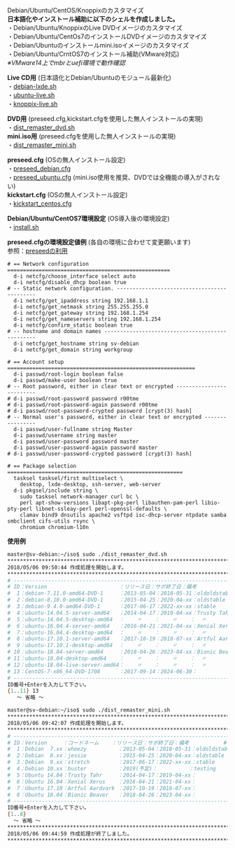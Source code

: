 Debian/Ubuntu/CentOS/Knoppixのカスタマイズ  
**日本語化やインストール補助に以下のシェルを作成しました。**  
・Debian/Ubuntu/KnoppixのLive DVDイメージのカスタマイズ  
・Debian/Ubuntu/CentOs7のインストールDVDイメージのカスタマイズ  
・Debian/Ubuntuのインストールmini.isoイメージのカスタマイズ  
・Debian/Ubuntu/CrntOS7のインストール補助(VMware対応)  
*※VMware14上でmbrとuefi環境で動作確認*  
  
**Live CD用** (日本語化とDebian/Ubuntuのモジュール最新化)  
・[debian-lxde.sh](https://github.com/office-itou/Linux/blob/master/customize/debian-lxde.sh?ts=4)  
・[ubuntu-live.sh](https://github.com/office-itou/Linux/blob/master/customize/ubuntu-live.sh?ts=4)  
・[knoppix-live.sh](https://github.com/office-itou/Linux/blob/master/customize/knoppix-live.sh?ts=4)  
  
**DVD用** (preseed.cfg,kickstart.cfgを使用した無人インストールの実現)   
・[dist_remaster_dvd.sh](https://github.com/office-itou/Linux/blob/master/installer/dist_remaster_dvd.sh?ts=4)  
**mini.iso用** (preseed.cfgを使用した無人インストールの実現)   
・[dist_remaster_mini.sh](https://github.com/office-itou/Linux/blob/master/installer/dist_remaster_mini.sh?ts=4)  
  
**preseed.cfg** (OSの無人インストール設定)  
・[preseed_debian.cfg](https://github.com/office-itou/Linux/blob/master/installer/preseed_debian.cfg?ts=4)  
・[preseed_ubuntu.cfg](https://github.com/office-itou/Linux/blob/master/installer/preseed_ubuntu.cfg?ts=4) (mini.iso使用を推奨、DVDでは全機能の導入がされない)  
**kickstart.cfg** (OSの無人インストール設定)  
・[kickstart_centos.cfg](https://github.com/office-itou/Linux/blob/master/installer/kickstart_centos.cfg?ts=4)  
  
**Debian/Ubuntu/CentOS7環境設定** (OS導入後の環境設定)  
・[install.sh](https://github.com/office-itou/Linux/blob/master/installer/install.sh?ts=4)  
  
**preseed.cfgの環境設定値例** (各自の環境に合わせて変更願います)  
参照：[preseedの利用](https://www.debian.org/releases/stable/amd64/apbs02.html.ja)  
  
```text  
# == Network configuration ====================================================  
  d-i netcfg/choose_interface select auto  
  d-i netcfg/disable_dhcp boolean true  
# -- Static network configuration. --------------------------------------------  
  d-i netcfg/get_ipaddress string 192.168.1.1  
  d-i netcfg/get_netmask string 255.255.255.0  
  d-i netcfg/get_gateway string 192.168.1.254  
  d-i netcfg/get_nameservers string 192.168.1.254  
  d-i netcfg/confirm_static boolean true  
# -- hostname and domain names ------------------------------------------------  
  d-i netcfg/get_hostname string sv-debian  
  d-i netcfg/get_domain string workgroup  
```  
  
```text  
# == Account setup ============================================================  
  d-i passwd/root-login boolean false  
  d-i passwd/make-user boolean true  
# -- Root password, either in clear text or encrypted -------------------------  
# d-i passwd/root-password password r00tme  
# d-i passwd/root-password-again password r00tme  
# d-i passwd/root-password-crypted password [crypt(3) hash]  
# -- Normal user's password, either in clear text or encrypted ----------------  
  d-i passwd/user-fullname string Master  
  d-i passwd/username string master  
  d-i passwd/user-password password master  
  d-i passwd/user-password-again password master  
# d-i passwd/user-password-crypted password [crypt(3) hash]  
```  
  
```text  
# == Package selection ========================================================  
  tasksel tasksel/first multiselect \  
    desktop, lxde-desktop, ssh-server, web-server  
  d-i pkgsel/include string \  
    sudo tasksel network-manager curl bc \  
    perl apt-show-versions libapt-pkg-perl libauthen-pam-perl libio-pty-perl libnet-ssleay-perl perl-openssl-defaults \  
    clamav bind9 dnsutils apache2 vsftpd isc-dhcp-server ntpdate samba smbclient cifs-utils rsync \  
    chromium chromium-l10n  
```  
**使用例**  
  
```text:dist_remaster_dvd.sh  
master@sv-debian:~/iso$ sudo ./dist_remaster_dvd.sh  
*******************************************************************************  
2018/05/06 09:50:44 作成処理を開始します。  
*******************************************************************************  
# ---------------------------------------------------------------------------#  
# ID：Version                       ：リリース日：サポ終了日：備考           #  
#  1：debian-7.11.0-amd64-DVD-1     ：2013-05-04：2018-05-31：oldoldstable   #  
#  2：debian-8.10.0-amd64-DVD-1     ：2015-04-25：2020-04-xx：oldstable      #  
#  3：debian-9.4.0-amd64-DVD-1      ：2017-06-17：2022-xx-xx：stable         #  
#  4：ubuntu-14.04.5-server-amd64   ：2014-04-17：2019-04-xx：Trusty Tahr    #  
#  5：ubuntu-14.04.5-desktop-amd64  ：    〃    ：    〃    ：  〃           #  
#  6：ubuntu-16.04.4-server-amd64   ：2016-04-21：2021-04-xx：Xenial Xerus   #  
#  7：ubuntu-16.04.4-desktop-amd64  ：    〃    ：    〃    ：  〃           #  
#  8：ubuntu-17.10.1-server-amd64   ：2017-10-19：2018-07-xx：Artful Aardvark#  
#  9：ubuntu-17.10.1-desktop-amd64  ：    〃    ：    〃    ：  〃           #  
# 10：ubuntu-18.04-server-amd64     ：2018-04-26：2023-04-xx：Bionic Beaver  #  
# 11：ubuntu-18.04-desktop-amd64    ：    〃    ：    〃    ：  〃           #  
# 12：ubuntu-18.04-live-server-amd64：    〃    ：    〃    ：  〃           #  
# 13：CentOS-7-x86_64-DVD-1708      ：2017-09-14：2024-06-30：               #  
# ---------------------------------------------------------------------------#  
ID番号+Enterを入力して下さい。  
{1..11} 13  
   ～ 省略 ～  
```  
  
```text:dist_remaster_mini.sh  
master@sv-debian:~/iso$ sudo ./dist_remaster_mini.sh  
*******************************************************************************  
2018/05/06 09:42:07 作成処理を開始します。  
*******************************************************************************  
# ---------------------------------------------------------------------------#  
# ID：Version     ：コードネーム    ：リリース日：サポ終了日：備考           #  
#  1：Debian  7.xx：wheezy          ：2013-05-04：2018-05-31：oldoldstable   #  
#  2：Debian  8.xx：jessie          ：2015-04-25：2020-04-xx：oldstable      #  
#  3：Debian  9.xx：stretch         ：2017-06-17：2022-xx-xx：stable         #  
#  4：Debian 10.xx：buster          ：2019(予定)：          ：testing        #  
#  5：Ubuntu 14.04：Trusty Tahr     ：2014-04-17：2019-04-xx：               #  
#  6：Ubuntu 16.04：Xenial Xerus    ：2016-04-21：2021-04-xx：               #  
#  7：Ubuntu 17.10：Artful Aardvark ：2017-10-19：2018-07-xx：               #  
#  8：Ubuntu 18.04：Bionic Beaver   ：2018-04-26：2023-04-xx：               #  
# ---------------------------------------------------------------------------#  
ID番号+Enterを入力して下さい。  
{1..8}  
  ～ 省略 ～  
*******************************************************************************  
2018/05/06 09:44:59 作成処理が終了しました。  
*******************************************************************************  
```

